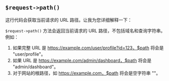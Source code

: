 


## `$request->path()`

这行代码会获取当前请求的 URL 路径。让我为您详细解释一下：

`$request->path()` 方法会返回当前请求的 URL 路径，不包括域名和查询字符串。例如：
1. 如果完整 URL 是 https://example.com/user/profile?id=123，$path 将会是 "user/profile"。
2. 如果 URL 是 https://example.com/admin/dashboard，$path 将会是 "admin/dashboard"。
3. 对于网站的根路径，如 https://example.com，$path 将会是空字符串 ""。

